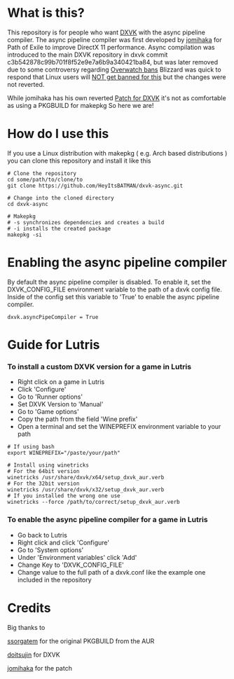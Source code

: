 # What is this?

This repository is for people who want [DXVK](https://github.com/doitsujin/dxvk) with the async pipeline compiler.
The async pipeline compiler was first developed by [jomihaka](https://github.com/jomihaka/dxvk-poe-hack) for Path of Exile
to improve DirectX 11 performance.
Async compilation was introduced to the main DXVK repository in dxvk commit c3b542878c99b701f8f52e9e7a6b9a340421ba84,
but was later removed due to some controversy regarding [Overwatch bans](https://github.com/doitsujin/dxvk/commit/922f0382f69088fc0263c72bbfe6418aa1fce9bf)
Blizzard was quick to respond that Linux users will [NOT get banned for this](https://www.reddit.com/r/linux_gaming/comments/9g111m/blizzard_removes_bans_of_linux_overwatch_players/)
but the changes were not reverted.

While jomihaka has his own reverted [Patch for DXVK](https://github.com/jomihaka/dxvk-poe-hack) it's not as comfortable as using a PKGBUILD for makepkg
So here we are!

# How do I use this

If you use a Linux distribution with makepkg ( e.g. Arch based distributions ) you can clone this repository and install it like this

```
# Clone the repository
cd some/path/to/clone/to
git clone https://github.com/HeyItsBATMAN/dxvk-async.git

# Change into the cloned directory
cd dxvk-async

# Makepkg
# -s synchronizes dependencies and creates a build
# -i installs the created package
makepkg -si
```

# Enabling the async pipeline compiler

By default the async pipeline compiler is disabled.
To enable it, set the DXVK_CONFIG_FILE environment variable to the path of a dxvk config file.
Inside of the config set this variable to 'True' to enable the async pipeline compiler.
```
dxvk.asyncPipeCompiler = True
```

# Guide for Lutris

### To install a custom DXVK version for a game in Lutris

- Right click on a game in Lutris
- Click 'Configure'
- Go to 'Runner options'
- Set DXVK Version to 'Manual'
- Go to 'Game options'
- Copy the path from the field 'Wine prefix'
- Open a terminal and set the WINEPREFIX environment variable to your path
```
# If using bash
export WINEPREFIX="/paste/your/path"

# Install using winetricks
# For the 64bit version
winetricks /usr/share/dxvk/x64/setup_dxvk_aur.verb
# For the 32bit version
winetricks /usr/share/dxvk/x32/setup_dxvk_aur.verb
# If you installed the wrong one use
winetricks --force /path/to/correct/setup_dxvk_aur.verb
```

### To enable the async pipeline compiler for a game in Lutris

- Go back to Lutris
- Right click and click 'Configure'
- Go to 'System options'
- Under 'Environment variables' click 'Add'
- Change Key to 'DXVK_CONFIG_FILE'
- Change value to the full path of a dxvk.conf like the example one included in the repository

# Credits

Big thanks to

[ssorgatem](https://aur.archlinux.org/packages/dxvk-git/) for the original PKGBUILD from the AUR

[doitsujin](https://github.com/doitsujin/dxvk) for DXVK

[jomihaka](https://github.com/jomihaka/dxvk-poe-hack) for the patch